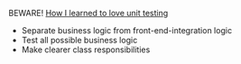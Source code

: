 BEWARE! [How I learned to love unit testing](https://dev.to/stegriff/how-i-learned-to-love-unit-testing-29bf)

* Separate business logic from front-end-integration logic
* Test all possible business logic
* Make clearer class responsibilities